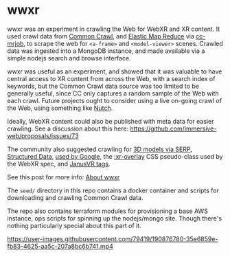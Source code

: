 # wwxr

wwxr was an experiment in crawling the Web for WebXR and XR content. It used crawl data from [Common Crawl](https://commoncrawl.org/), and [Elastic Map Reduce](https://aws.amazon.com/emr/) via [cc-mrjob](https://github.com/commoncrawl/cc-mrjob), to scrape the web for `<a-frame>` and `<model-viewer>` scenes. 
Crawled data was ingested into a MongoDB instance, and made available via a simple nodejs search and browse interface.

wwxr was useful as an experiment, and showed that it was valuable to have central access to XR content from across the Web, with a search index of keywords, but the Common Crawl data source was too limited to be generally useful, since CC only captures a random sample of the Web with each crawl. Future projects ought to consider using a live on-going crawl of the Web, using something like [Nutch](https://nutch.apache.org/).

Ideally, WebXR content could also be published with meta data for easier crawling. See a discussion about this here: https://github.com/immersive-web/proposals/issues/73

The community also suggested crawling for [3D models via SERP, Structured Data](https://samuelschmitt.com/google-serp-3d-augmented-reality/), [used by Google](https://developers.google.com/search/docs/appearance/structured-data/intro-structured-data), the [:xr-overlay](https://www.w3.org/TR/webxr-dom-overlays-1/) CSS pseudo-class used by the WebXR spec, and [JanusVR tags](https://janusvr.com/docs/build/introtojml/index.html).

See this post for more info: [About wwxr](/site/blog/2021-12-27T04:43--About-wwxr.io-alpha.md)

The `seed/` directory in this repo contains a docker container and scripts for downloading and crawling Common Crawl data.

The repo also contains terraform modules for provisioning a base AWS instance, ops scripts for spinning up the nodejs/mongo site. Though there's nothing particularly special about this part of it.

https://user-images.githubusercontent.com/79419/190876780-35e6859e-fb83-4625-aa5c-207a8bc6b741.mp4
